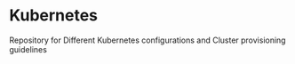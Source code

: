 # Kubernetes
Repository for Different Kubernetes configurations and Cluster provisioning guidelines
